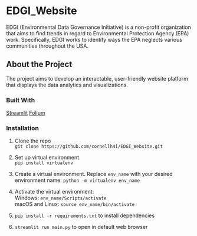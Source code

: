 # EDGI_Website
EDGI (Environmental Data Governance Initiative) is a non-profit organization that aims to find trends in regard to Environmental Protection Agency (EPA) work. Specifically, EDGI works to identify ways the EPA neglects various communities throughout the USA.
## About the Project 
The project aims to develop an interactable, user-friendly website platform that displays the data analytics and visualizations. 
### Built With 
[Streamlit](https://streamlit.io/)
[Folium](https://folium.streamlit.app/)


### Installation 
1. Clone the repo <br/> `git clone https://github.com/cornellh4i/EDGI_Website.git`
2. Set up virtual environment <br/> `pip install virtualenv` 
3. Create a virtual environment. Replace `env_name` with your desired environment name:
        `python -m virtualenv env_name`
4. Activate the virtual environment: <br/>
    Windows: `env_name/Scripts/activate` <br/>
    macOS and Linux: `source env_name/bin/activate`

5. `pip install -r requirements.txt` to install dependencies
6. `streamlit run main.py` to open in default web browser
